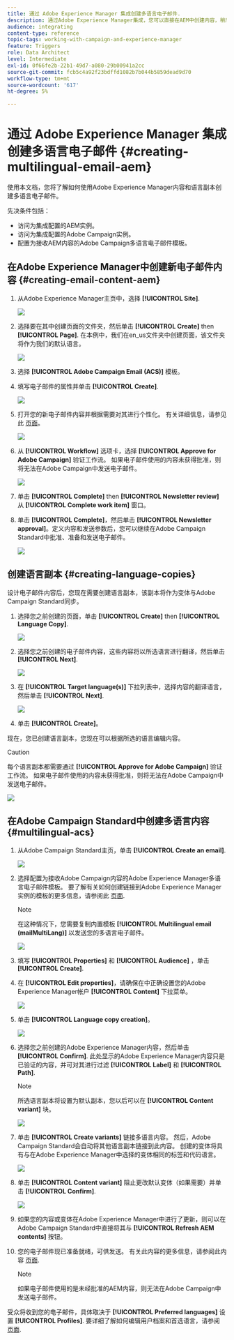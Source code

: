 ```yaml
---
title: 通过 Adobe Experience Manager 集成创建多语言电子邮件.
description: 通过Adobe Experience Manager集成，您可以直接在AEM中创建内容，稍后在Adobe Campaign中使用它。
audience: integrating
content-type: reference
topic-tags: working-with-campaign-and-experience-manager
feature: Triggers
role: Data Architect
level: Intermediate
exl-id: 0f66fe2b-22b1-49d7-a080-29b00941a2cc
source-git-commit: fcb5c4a92f23bdffd1082b7b044b5859dead9d70
workflow-type: tm+mt
source-wordcount: '617'
ht-degree: 5%

---
```


# 通过 Adobe Experience Manager 集成创建多语言电子邮件 {#creating-multilingual-email-aem}

使用本文档，您将了解如何使用Adobe Experience Manager内容和语言副本创建多语言电子邮件。

先决条件包括：

* 访问为集成配置的AEM实例。
* 访问为集成配置的Adobe Campaign实例。
* 配置为接收AEM内容的Adobe Campaign多语言电子邮件模板。

## 在Adobe Experience Manager中创建新电子邮件内容 {#creating-email-content-aem}

1. 从Adobe Experience Manager主页中，选择 **[!UICONTROL Site]**.

   ![](assets/aem_acs_1.png)

1. 选择要在其中创建页面的文件夹，然后单击 **[!UICONTROL Create]** then **[!UICONTROL Page]**. 在本例中，我们在en_us文件夹中创建页面，该文件夹将作为我们的默认语言。

   ![](assets/aem_acs_2.png)

1. 选择 **[!UICONTROL Adobe Campaign Email (ACS)]** 模板。

1. 填写电子邮件的属性并单击 **[!UICONTROL Create]**.

   ![](assets/aem_acs_3.png)

1. 打开您的新电子邮件内容并根据需要对其进行个性化。 有关详细信息，请参见此 [ 页面](../../integrating/using/creating-email-experience-manager.md#editing-email-aem)。

   ![](assets/aem_acs_4.png)

1. 从 **[!UICONTROL Workflow]** 选项卡，选择 **[!UICONTROL Approve for Adobe Campaign]** 验证工作流。 如果电子邮件使用的内容未获得批准，则将无法在Adobe Campaign中发送电子邮件。

   ![](assets/aem_acs_7.png)

1. 单击 **[!UICONTROL Complete]** then **[!UICONTROL Newsletter review]** 从 **[!UICONTROL Complete work item]** 窗口。

1. 单击 **[!UICONTROL Complete]**，然后单击 **[!UICONTROL Newsletter approval]**。定义内容和发送参数后，您可以继续在Adobe Campaign Standard中批准、准备和发送电子邮件。

   ![](assets/aem_acs_8.png)

## 创建语言副本 {#creating-language-copies}

设计电子邮件内容后，您现在需要创建语言副本，该副本将作为变体与Adobe Campaign Standard同步。

1. 选择您之前创建的页面，单击 **[!UICONTROL Create]** then **[!UICONTROL Language Copy]**.

   ![](assets/aem_acs_5.png)

1. 选择您之前创建的电子邮件内容，这些内容将以所选语言进行翻译，然后单击 **[!UICONTROL Next]**.

   ![](assets/aem_acs_6.png)

1. 在 **[!UICONTROL Target language(s)]** 下拉列表中，选择内容的翻译语言，然后单击 **[!UICONTROL Next]**.

   ![](assets/aem_acs_9.png)

1. 单击 **[!UICONTROL Create]**。

现在，您已创建语言副本，您现在可以根据所选的语言编辑内容。

>[!CAUTION]
>
>每个语言副本都需要通过 **[!UICONTROL Approve for Adobe Campaign]** 验证工作流。 如果电子邮件使用的内容未获得批准，则将无法在Adobe Campaign中发送电子邮件。

![](assets/aem_acs_11.png)

## 在Adobe Campaign Standard中创建多语言内容 {#multilingual-acs}

1. 从Adobe Campaign Standard主页，单击 **[!UICONTROL Create an email]**.

   ![](assets/aem_acs_12.png)

1. 选择配置为接收Adobe Campaign内容的Adobe Experience Manager多语言电子邮件模板。 要了解有关如何创建链接到Adobe Experience Manager实例的模板的更多信息，请参阅此 [页面](../../integrating/using/configure-experience-manager.md#config-acs).

   >[!NOTE]
   >
   >在这种情况下，您需要复制内置模板 **[!UICONTROL Multilingual email (mailMultiLang)]** 以发送您的多语言电子邮件。

   ![](assets/aem_acs_13.png)

1. 填写 **[!UICONTROL Properties]** 和 **[!UICONTROL Audience]** ，单击 **[!UICONTROL Create]**.

1. 在 **[!UICONTROL Edit properties]**，请确保在中正确设置您的Adobe Experience Manager帐户 **[!UICONTROL Content]** 下拉菜单。

   ![](assets/aem_acs_20.png)

1. 单击 **[!UICONTROL Language copy creation]**。

   ![](assets/aem_acs_16.png)

1. 选择您之前创建的Adobe Experience Manager内容，然后单击 **[!UICONTROL Confirm]**. 此处显示的Adobe Experience Manager内容只是已验证的内容，并可对其进行过滤 **[!UICONTROL Label]** 和 **[!UICONTROL Path]**.

   >[!NOTE]
   >
   >所选语言副本将设置为默认副本，您以后可以在 **[!UICONTROL Content variant]** 块。

   ![](assets/aem_acs_17.png)

1. 单击 **[!UICONTROL Create variants]** 链接多语言内容。 然后，Adobe Campaign Standard会自动将其他语言副本链接到此内容。 创建的变体将具有与在Adobe Experience Manager中选择的变体相同的标签和代码语言。

   ![](assets/aem_acs_18.png)

1. 单击 **[!UICONTROL Content variant]** 阻止更改默认变体（如果需要）并单击 **[!UICONTROL Confirm]**.

   ![](assets/aem_acs_19.png)

1. 如果您的内容或变体在Adobe Experience Manager中进行了更新，则可以在Adobe Campaign Standard中直接将其与 **[!UICONTROL Refresh AEM contents]** 按钮。

1. 您的电子邮件现已准备就绪，可供发送。 有关此内容的更多信息，请参阅此内容 [页面](../../sending/using/get-started-sending-messages.md).

   >[!NOTE]
   >
   >如果电子邮件使用的是未经批准的AEM内容，则无法在Adobe Campaign中发送电子邮件。

受众将收到您的电子邮件，具体取决于 **[!UICONTROL Preferred languages]** 设置 **[!UICONTROL Profiles]**. 要详细了解如何编辑用户档案和首选语言，请参阅 [页面](../../audiences/using/editing-profiles.md).
